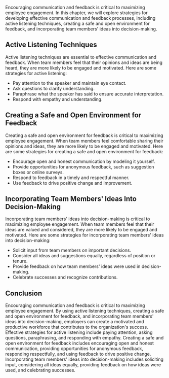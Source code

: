 
Encouraging communication and feedback is critical to maximizing employee engagement. In this chapter, we will explore strategies for developing effective communication and feedback processes, including active listening techniques, creating a safe and open environment for feedback, and incorporating team members' ideas into decision-making.

Active Listening Techniques
---------------------------

Active listening techniques are essential to effective communication and feedback. When team members feel that their opinions and ideas are being heard, they are more likely to be engaged and motivated. Here are some strategies for active listening:

* Pay attention to the speaker and maintain eye contact.
* Ask questions to clarify understanding.
* Paraphrase what the speaker has said to ensure accurate interpretation.
* Respond with empathy and understanding.

Creating a Safe and Open Environment for Feedback
-------------------------------------------------

Creating a safe and open environment for feedback is critical to maximizing employee engagement. When team members feel comfortable sharing their opinions and ideas, they are more likely to be engaged and motivated. Here are some strategies for creating a safe and open environment for feedback:

* Encourage open and honest communication by modeling it yourself.
* Provide opportunities for anonymous feedback, such as suggestion boxes or online surveys.
* Respond to feedback in a timely and respectful manner.
* Use feedback to drive positive change and improvement.

Incorporating Team Members' Ideas Into Decision-Making
------------------------------------------------------

Incorporating team members' ideas into decision-making is critical to maximizing employee engagement. When team members feel that their ideas are valued and considered, they are more likely to be engaged and motivated. Here are some strategies for incorporating team members' ideas into decision-making:

* Solicit input from team members on important decisions.
* Consider all ideas and suggestions equally, regardless of position or tenure.
* Provide feedback on how team members' ideas were used in decision-making.
* Celebrate successes and recognize contributions.

Conclusion
----------

Encouraging communication and feedback is critical to maximizing employee engagement. By using active listening techniques, creating a safe and open environment for feedback, and incorporating team members' ideas into decision-making, employers can create a motivated and productive workforce that contributes to the organization's success. Effective strategies for active listening include paying attention, asking questions, paraphrasing, and responding with empathy. Creating a safe and open environment for feedback includes encouraging open and honest communication, providing opportunities for anonymous feedback, responding respectfully, and using feedback to drive positive change. Incorporating team members' ideas into decision-making includes soliciting input, considering all ideas equally, providing feedback on how ideas were used, and celebrating successes.
